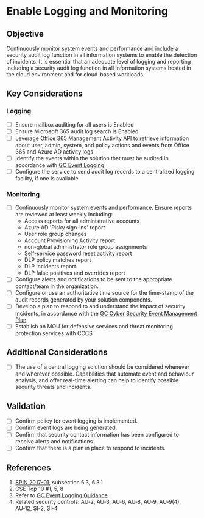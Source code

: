# Enable Logging and Monitoring

## Objective

Continuously monitor system events and performance and include a security audit log function in all information systems to enable the detection of incidents. It is essential that an adequate level of logging and reporting including a security audit log function in all information systems hosted in the cloud environment and for cloud-based workloads.

## Key Considerations

### Logging

* [ ] Ensure mailbox auditing for all users is Enabled
* [ ] Ensure Microsoft 365 audit log search is Enabled
* [ ] Leverage [Office 365 Management Activity API](https://docs.microsoft.com/en-us/office/office-365-management-api/office-365-management-activity-api-reference) to retrieve information about user, admin, system, and policy actions and events from Office 365 and Azure AD activity logs
* [ ] Identify the events within the solution that must be audited in accordance with [GC Event Logging](https://www.gcpedia.gc.ca/gcwiki/images/e/e3/GC_Event_Logging_Strategy.pdf)
* [ ] Configure the service to send audit log records to a centralized logging facility, if one is available

### Monitoring

* [ ] Continuously monitor system events and performance. Ensure reports are reviewed at least weekly including:
  * Access reports for all administrative accounts
  * Azure AD 'Risky sign-ins' report
  * User role group changes
  * Account Provisioning Activity report
  * non-global administrator role group assignments
  * Self-service password reset activity report
  * DLP policy matches report
  * DLP incidents report
  * DLP false positives and overrides report
* [ ] Configure alerts and notifications to be sent to the appropriate contact/team in the organization.
* [ ] Configure or use an authoritative time source for the time-stamp of the audit records generated by your solution components.
* [ ] Develop a plan to respond to and understand the impact of security incidents, in accordance with the [GC Cyber Security Event Management Plan](https://www.canada.ca/en/treasury-board-secretariat/services/access-information-privacy/security-identity-management/government-canada-cyber-security-event-management-plan.html)
* [ ] Establish an MOU for defensive services and threat monitoring protection services with CCCS

## Additional Considerations

* [ ] The use of a central logging solution should be considered whenever and wherever possible. Capabilities that automate event and behaviour analysis, and offer real-time alerting can help to identify possible security threats and incidents.

## Validation

* [ ] Confirm policy for event logging is implemented.
* [ ] Confirm event logs are being generated.
* [ ] Confirm that security contact information has been configured to receive alerts and notifications.
* [ ] Confirm that there is a plan in place to respond to incidents.

## References

1. [SPIN 2017-01](https://www.canada.ca/en/treasury-board-secretariat/services/access-information-privacy/security-identity-management/direction-secure-use-commercial-cloud-services-spin.html), subsection 6.3, 6.3.1
2. CSE Top 10 #1, 5, 8
3. Refer to [GC Event Logging Guidance](https://www.gcpedia.gc.ca/gcwiki/images/e/e3/GC_Event_Logging_Strategy.pdf)
4. Related security controls: AU‑2, AU‑3, AU‑6, AU‑8, AU‑9, AU‑9(4), AU‑12, SI-2, SI-4
